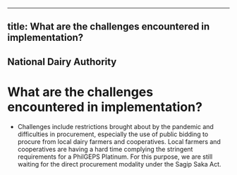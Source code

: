 --- 
 title: What are the challenges encountered in implementation?
 ---

## National Dairy Authority

# What are the challenges encountered in implementation?


 - Challenges include restrictions brought about by the pandemic and difficulties in procurement, especially the use of public bidding to procure from local dairy farmers and cooperatives. Local farmers and cooperatives are having a hard time complying the stringent requirements for a PhilGEPS Platinum. For this purpose, we are still waiting for the direct procurement modality under the Sagip Saka Act.
